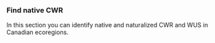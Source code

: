 ### Find native CWR

In this section you can identify native and naturalized CWR and WUS in Canadian ecoregions. 
